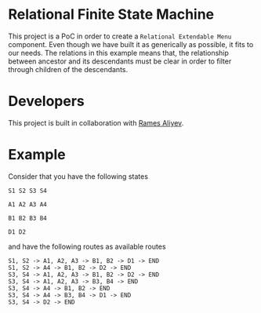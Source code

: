 # Relational Finite State Machine

This project is a PoC in order to create a `Relational Extendable Menu` component. Even though we have built it as generically as possible, it fits to our needs. The relations in this example means that, the relationship between ancestor and its descendants must be clear in order to filter through children of the descendants.

# Developers

This project is built in collaboration with [Rames Aliyev](http://github.com/ramesaliyev).

# Example

Consider that you have the following states

```
S1 S2 S3 S4

A1 A2 A3 A4

B1 B2 B3 B4

D1 D2
```

and have the following routes as available routes
```
S1, S2 -> A1, A2, A3 -> B1, B2 -> D1 -> END
S1, S2 -> A4 -> B1, B2 -> D2 -> END
S3, S4 -> A1, A2, A3 -> B1, B2 -> D2 -> END
S3, S4 -> A1, A2, A3 -> B3, B4 -> END
S3, S4 -> A4 -> B1, B2 -> END
S3, S4 -> A4 -> B3, B4 -> D1 -> END
S3, S4 -> D2 -> END
```
